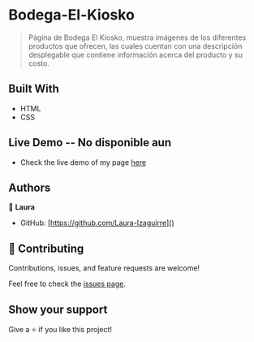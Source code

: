 # Bodega-El-Kiosko
>Página de Bodega El Kiosko, muestra imágenes de los diferentes productos que ofrecen, las cuales cuentan con una descripción desplegable que contiene información acerca del producto y su costo.

## Built With

- HTML
- CSS

## Live Demo -- No disponible aun

- Check the live demo of my page [here]()  

## Authors

👤 **Laura**

- GitHub: [https://github.com/Laura-Izaguirre]()

## 🤝 Contributing

Contributions, issues, and feature requests are welcome!

Feel free to check the [issues page](../../issues/).

## Show your support

Give a ⭐️ if you like this project!
